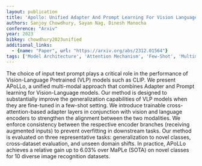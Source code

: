```yaml
---
layout: publication
title: 'Apollo: Unified Adapter And Prompt Learning For Vision Language Models'
authors: Sanjoy Chowdhury, Sayan Nag, Dinesh Manocha
conference: "Arxiv"
year: 2023
bibkey: chowdhury2023unified
additional_links:
  - {name: "Paper", url: "https://arxiv.org/abs/2312.01564"}
tags: ['Model Architecture', 'Attention Mechanism', 'Few-Shot', 'Multimodal Models', 'Prompting']
---
```

The choice of input text prompt plays a critical role in the performance of
Vision-Language Pretrained (VLP) models such as CLIP. We present APoLLo, a
unified multi-modal approach that combines Adapter and Prompt learning for
Vision-Language models. Our method is designed to substantially improve the
generalization capabilities of VLP models when they are fine-tuned in a
few-shot setting. We introduce trainable cross-attention-based adapter layers
in conjunction with vision and language encoders to strengthen the alignment
between the two modalities. We enforce consistency between the respective
encoder branches (receiving augmented inputs) to prevent overfitting in
downstream tasks. Our method is evaluated on three representative tasks:
generalization to novel classes, cross-dataset evaluation, and unseen domain
shifts. In practice, APoLLo achieves a relative gain up to 6.03% over MaPLe
(SOTA) on novel classes for 10 diverse image recognition datasets.
